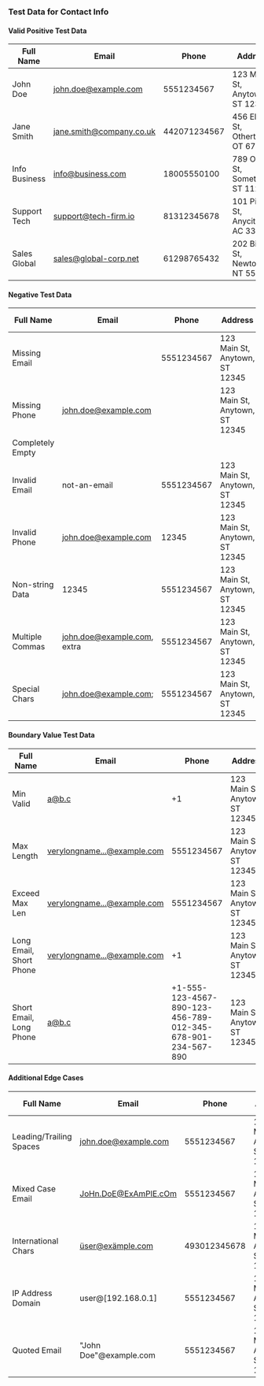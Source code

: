 ### Test Data for Contact Info

#### Valid Positive Test Data

| Full Name      | Email                     | Phone         | Address                  | Identifier | Surname | Given Name | Middle Initial | Suffix | Zipcode | Zipcode Prev | City    |
|----------------|---------------------------|---------------|--------------------------|------------|---------|------------|----------------|--------|---------|--------------|---------|
| John Doe       | john.doe@example.com      | 5551234567    | 123 Main St, Anytown, ST 12345 | 1234567890 | DOE     | JOHN       | A              | Jr.    | 12345   | 54321        | Anytown |
| Jane Smith     | jane.smith@company.co.uk  | 442071234567  | 456 Elm St, Othertown, OT 67890 | 2345678901 | SMITH   | JANE       | B              | Sr.    | 67890   | 98765        | Othertown |
| Info Business  | info@business.com         | 18005550100   | 789 Oak St, Sometown, ST 11223 | 3456789012 | BUSINESS| INFO       | C              | III    | 11223   | 32123        | Sometown |
| Support Tech   | support@tech-firm.io      | 81312345678   | 101 Pine St, Anycity, AC 33445 | 4567890123 | TECH    | SUPPORT    | D              | IV     | 33445   | 43210        | Anycity |
| Sales Global   | sales@global-corp.net     | 61298765432   | 202 Birch St, Newtown, NT 55667 | 5678901234 | GLOBAL  | SALES      | E              | V      | 55667   | 54321        | Newtown |

#### Negative Test Data

| Full Name      | Email                     | Phone         | Address                  | Identifier | Surname | Given Name | Middle Initial | Suffix | Zipcode | Zipcode Prev | City    |
|----------------|---------------------------|---------------|--------------------------|------------|---------|------------|----------------|--------|---------|--------------|---------|
| Missing Email  |                           | 5551234567    | 123 Main St, Anytown, ST 12345 | 6789012345 | DOE     | JOHN       | A              | Jr.    | 12345   | 54321        | Anytown |
| Missing Phone  | john.doe@example.com      |               | 123 Main St, Anytown, ST 12345 | 7890123456 | DOE     | JOHN       | A              | Jr.    | 12345   | 54321        | Anytown |
| Completely Empty|                           |               |                          |            |         |            |                |        |         |              |         |
| Invalid Email  | not-an-email              | 5551234567    | 123 Main St, Anytown, ST 12345 | 8901234567 | DOE     | JOHN       | A              | Jr.    | 12345   | 54321        | Anytown |
| Invalid Phone  | john.doe@example.com      | 12345         | 123 Main St, Anytown, ST 12345 | 9012345678 | DOE     | JOHN       | A              | Jr.    | 12345   | 54321        | Anytown |
| Non-string Data| 12345                     | 5551234567    | 123 Main St, Anytown, ST 12345 | 0123456789 | DOE     | JOHN       | A              | Jr.    | 12345   | 54321        | Anytown |
| Multiple Commas| john.doe@example.com, extra| 5551234567    | 123 Main St, Anytown, ST 12345 | 1234567890 | DOE     | JOHN       | A              | Jr.    | 12345   | 54321        | Anytown |
| Special Chars  | john.doe@example.com;     | 5551234567    | 123 Main St, Anytown, ST 12345 | 2345678901 | DOE     | JOHN       | A              | Jr.    | 12345   | 54321        | Anytown |

#### Boundary Value Test Data

| Full Name      | Email                     | Phone         | Address                  | Identifier | Surname | Given Name | Middle Initial | Suffix | Zipcode | Zipcode Prev | City    |
|----------------|---------------------------|---------------|--------------------------|------------|---------|------------|----------------|--------|---------|--------------|---------|
| Min Valid      | a@b.c                     | +1            | 123 Main St, Anytown, ST 12345 | 3456789012 | DOE     | JOHN       | A              | Jr.    | 12345   | 54321        | Anytown |
| Max Length     | verylongname...@example.com| 5551234567    | 123 Main St, Anytown, ST 12345 | 4567890123 | DOE     | JOHN       | A              | Jr.    | 12345   | 54321        | Anytown |
| Exceed Max Len | verylongname...@example.com| 5551234567    | 123 Main St, Anytown, ST 12345 | 5678901234 | DOE     | JOHN       | A              | Jr.    | 12345   | 54321        | Anytown |
| Long Email, Short Phone | verylongname...@example.com| +1 | 123 Main St, Anytown, ST 12345 | 6789012345 | DOE     | JOHN       | A              | Jr.    | 12345   | 54321        | Anytown |
| Short Email, Long Phone | a@b.c             | +1-555-123-4567-890-123-456-789-012-345-678-901-234-567-890 | 123 Main St, Anytown, ST 12345 | 7890123456 | DOE     | JOHN       | A              | Jr.    | 12345   | 54321        | Anytown |

#### Additional Edge Cases

| Full Name      | Email                     | Phone         | Address                  | Identifier | Surname | Given Name | Middle Initial | Suffix | Zipcode | Zipcode Prev | City    |
|----------------|---------------------------|---------------|--------------------------|------------|---------|------------|----------------|--------|---------|--------------|---------|
| Leading/Trailing Spaces | john.doe@example.com | 5551234567    | 123 Main St, Anytown, ST 12345 | 8901234567 | DOE     | JOHN       | A              | Jr.    | 12345   | 54321        | Anytown |
| Mixed Case Email | JoHn.DoE@ExAmPlE.cOm    | 5551234567    | 123 Main St, Anytown, ST 12345 | 9012345678 | DOE     | JOHN       | A              | Jr.    | 12345   | 54321        | Anytown |
| International Chars | üser@exämple.com      | 493012345678  | 123 Main St, Anytown, ST 12345 | 0123456789 | DOE     | JOHN       | A              | Jr.    | 12345   | 54321        | Anytown |
| IP Address Domain | user@[192.168.0.1]     | 5551234567    | 123 Main St, Anytown, ST 12345 | 1234567890 | DOE     | JOHN       | A              | Jr.    | 12345   | 54321        | Anytown |
| Quoted Email   | "John Doe"@example.com    | 5551234567    | 123 Main St, Anytown, ST 12345 | 2345678901 | DOE     | JOHN       | A              | Jr.    | 12345   | 54321        | Anytown |